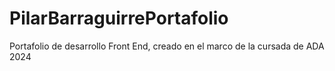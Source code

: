 # PilarBarraguirrePortafolio
Portafolio de desarrollo Front End, creado en el marco de la cursada de ADA 2024
